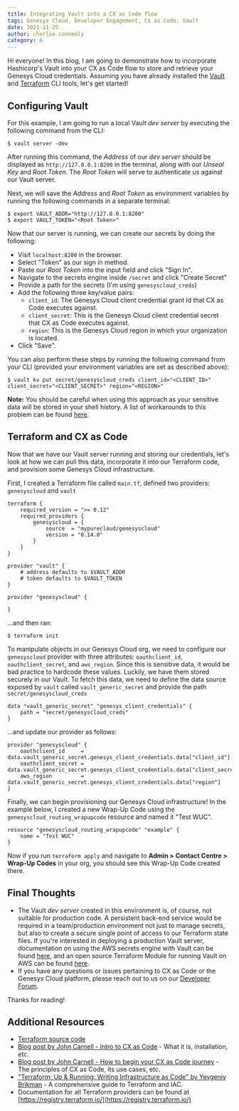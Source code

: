 ```yaml
---
title: Integrating Vault into a CX as Code flow 
tags: Genesys Cloud, Developer Engagement, CX as Code, Vault
date: 2021-11-25
author: charlie.conneely
category: 6
---
```


Hi everyone! In this blog, I am going to demonstrate how to incorporate Hashicorp's Vault into your CX as Code flow to store and retrieve your Genesys Cloud credentials. Assuming you have already installed the [Vault](https://www.vaultproject.io/docs/install) and [Terraform](https://learn.hashicorp.com/tutorials/terraform/install-cli) CLI tools, let's get started!

## Configuring Vault

For this example, I am going to run a local Vault *dev server* by executing the following command from the CLI:

```
$ vault server -dev
```

After running this command, the *Address* of our *dev server* should be displayed as `http://127.0.0.1:8200` in the terminal, along with our *Unseal Key* and *Root Token*. The *Root Token* will serve to authenticate us against our Vault server.

Next, we will save the *Address* and *Root Token* as environment variables by running the following commands in a separate terminal: 
```
$ export VAULT_ADDR="http://127.0.0.1:8200"
$ export VAULT_TOKEN="<Root Token>" 
```

Now that our server is running, we can create our secrets by doing the following:
- Visit `localhost:8200` in the browser.  
- Select "Token" as our sign in method.
- Paste our *Root Token* into the input field and click "Sign In".
- Navigate to the secrets engine inside `/secret` and click "Create Secret"
- Provide a path for the secrets (I'm using `genesyscloud_creds`)
- Add the following three key/value pairs:
  - `client_id`: The Genesys Cloud client credential grant Id that CX as Code executes against.
  - `client_secret`: This is the Genesys Cloud client credential secret that CX as Code executes against. 
  - `region`: This is the Genesys Cloud region in which your organization is located.
- Click "Save".

You can also perform these steps by running the following command from your CLI (provided your environment variables are set as described above):
```
$ vault kv put secret/genesyscloud_creds client_id="<CLIENT_ID>" client_secret="<CLIENT_SECRET>" region="<REGION>"
```
**Note:** You should be careful when using this approach as your sensitive data will be stored in your shell history. A list of workarounds to this problem can be found [here](https://learn.hashicorp.com/tutorials/vault/static-secrets#q-how-do-i-enter-my-secrets-without-exposing-the-secret-in-my-shell-s-history).

## Terraform and CX as Code

Now that we have our Vault server running and storing our credentials, let's look at how we can pull this data, incorporate it into our Terraform code, and provision some Genesys Cloud infrastructure. 

First, I created a Terraform file called `main.tf`, defined two providers: `genesyscloud` and `vault`
```hcl
terraform {
    required_version = ">= 0.12"
    required_providers {
        genesyscloud = {
            source  = "mypurecloud/genesyscloud"
            version = "0.14.0"
        }
    }
}

provider "vault" {
    # address defaults to $VAULT_ADDR
    # token defaults to $VAULT_TOKEN
}

provider "genesyscloud" {

}
```

...and then ran:
```
$ terraform init
```

To manipulate objects in our Genesys Cloud org, we need to configure our `genesyscloud` provider with three attributes: `oauthclient_id`, `oauthclient_secret`, and `aws_region`. Since this is sensitive data, it would be bad practice to hardcode these values. Luckily, we have them stored securely in our Vault. To fetch this data, we need to define the data source exposed by `vault` called `vault_generic_secret` and provide the path `secret/genesyscloud_creds`
```hcl
data "vault_generic_secret" "genesys_client_credentials" {
    path = "secret/genesyscloud_creds"
}
```

...and update our provider as follows:
```hcl
provider "genesyscloud" {
    oauthclient_id     = data.vault_generic_secret.genesys_client_credentials.data["client_id"]
    oauthclient_secret = data.vault_generic_secret.genesys_client_credentials.data["client_secret"]
    aws_region         = data.vault_generic_secret.genesys_client_credentials.data["region"]
}
```

Finally, we can begin provisioning our Genesys Cloud infrastructure! In the example below, I created a new Wrap-Up Code using the `genesyscloud_routing_wrapupcode` resource and named it "Test WUC".
```hcl
resource "genesyscloud_routing_wrapupcode" "example" {
    name = "Test WUC"
}
```

Now if you run `terraform apply` and navigate to **Admin > Contact Centre > Wrap-Up Codes** in your org, you should see this Wrap-Up Code created there. 

## Final Thoughts
- The Vault *dev server* created in this environment is, of course, not suitable for production code. A persistent back-end service would be required in a team/production environment not just to manage secrets, but also to create a secure single point of access to our Terraform state files. If you're interested in deploying a production Vault server, documentation on using the AWS secrets engine with Vault can be found [here](https://www.vaultproject.io/docs/secrets/aws), and an open source Terraform Module for running Vault on AWS can be found [here](https://registry.terraform.io/modules/hashicorp/vault/aws/latest).
- If you have any questions or issues pertaining to CX as Code or the Genesys Cloud platform, please reach out to us on our [Developer Forum](https://developer.genesys.cloud/forum/).

Thanks for reading!

## Additional Resources
- [Terraform source code](https://github.com/MyPureCloud/developer-center-blog/blob/master/source/2021-11-25-vault-with-cx-as-code/main.tf)
- [Blog post by John Carnell - Intro to CX as Code](https://developer.genesys.cloud/blog/2021-04-16-cx-as-code/) - What it is, installation, etc. 
- [Blog post by John Carnell - How to begin your CX as Code journey](https://developer.genesys.cloud/blog/2021-10-10-treating-contact-center-infrastructure-as-code/) - The principles of CX as Code, its use cases, etc.
- ["Terraform: Up & Running: Writing Infrastructure as Code" by Yevgeniy Brikman](https://www.amazon.co.uk/Terraform-Running-Writing-Infrastructure-Code/dp/1492046906/ref=sr_1_1?adgrpid=59614341558&hvadid=291375250979&hvdev=c&hvlocphy=20487&hvnetw=g&hvqmt=e&hvrand=14794081332576673109&hvtargid=kwd-296233851066&hydadcr=1425_1794083&keywords=terraform+up+and+running&qid=1637929021&qsid=257-7362453-3738318&s=books&sr=1-1&sres=1492046906%2C1491977086%2C8328366495%2C1800565976%2C1492046531%2C1800207557%2C1617296899%2C1492083658%2C1492056472%2C1684542669%2CB01DCPXKZ6%2CB08BDWYDP7%2C1688449515%2C1643701401%2C1788623533%2C1484273273&srpt=ABIS_BOOK) - A comprehensive guide to Terraform and IAC. 
- Documentation for all Terraform providers can be found at [https://registry.terraform.io/](https://registry.terraform.io/)


